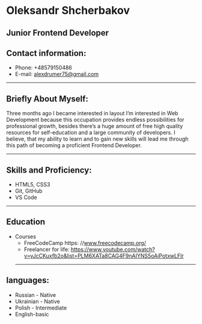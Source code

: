 # Oleksandr Shcherbakov
## Junior Frontend Developer

## Contact information:
* Phone: +48579150486
* E-mail: alexdrumer75@gmail.com
***
 ## Briefly About Myself:
 Three months ago I became interested in layout
I’m interested in Web Development because this occupation provides endless possibilities for professional growth,
besides there’s a huge amount of free high quality resources for self-education and a large community of developers.
I believe, that my ability to learn and to gain new skills will lead me through this path of becoming a proficient Frontend Developer.
***
## Skills and Proficiency:
* HTML5, CSS3
* Git, GitHub
* VS Code
***
## Education
* Courses
    + FreeCodeCamp https: //www.freecodecamp.org/
    + Freelancer for life: https://www.youtube.com/watch?v=yJcCKuxfb2o&list=PLM6XATa8CAG4F9nAIYNS5oAiPotxwLFIr
    ***
## languages:
* Russian - Native
* Ukrainian - Native
* Polish - Intermediate
* English-basic
